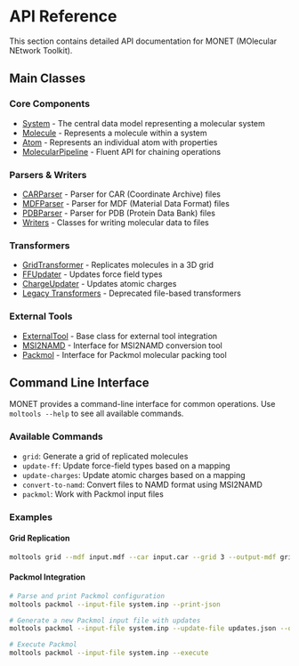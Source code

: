 # API Reference

This section contains detailed API documentation for MONET (MOlecular NEtwork Toolkit).

## Main Classes

### Core Components
- [System](system.md) - The central data model representing a molecular system
- [Molecule](molecule.md) - Represents a molecule within a system
- [Atom](atom.md) - Represents an individual atom with properties
- [MolecularPipeline](pipeline.md) - Fluent API for chaining operations

### Parsers & Writers
- [CARParser](car_parser.md) - Parser for CAR (Coordinate Archive) files
- [MDFParser](mdf_parser.md) - Parser for MDF (Material Data Format) files
- [PDBParser](pdb_parser.md) - Parser for PDB (Protein Data Bank) files
- [Writers](writers.md) - Classes for writing molecular data to files

### Transformers
- [GridTransformer](grid_transformer.md) - Replicates molecules in a 3D grid
- [FFUpdater](ff_updater.md) - Updates force field types
- [ChargeUpdater](charge_updater.md) - Updates atomic charges
- [Legacy Transformers](legacy_transformers.md) - Deprecated file-based transformers

### External Tools
- [ExternalTool](external_tool.md) - Base class for external tool integration
- [MSI2NAMD](msi2namd.md) - Interface for MSI2NAMD conversion tool
- [Packmol](packmol.md) - Interface for Packmol molecular packing tool

## Command Line Interface

MONET provides a command-line interface for common operations. Use `moltools --help` to see all available commands.

### Available Commands

- `grid`: Generate a grid of replicated molecules
- `update-ff`: Update force-field types based on a mapping
- `update-charges`: Update atomic charges based on a mapping
- `convert-to-namd`: Convert files to NAMD format using MSI2NAMD
- `packmol`: Work with Packmol input files

### Examples

#### Grid Replication

```bash
moltools grid --mdf input.mdf --car input.car --grid 3 --output-mdf grid.mdf --output-car grid.car
```

#### Packmol Integration

```bash
# Parse and print Packmol configuration
moltools packmol --input-file system.inp --print-json

# Generate a new Packmol input file with updates
moltools packmol --input-file system.inp --update-file updates.json --output-file modified.inp

# Execute Packmol
moltools packmol --input-file system.inp --execute
```
